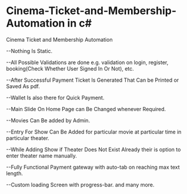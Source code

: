 # Cinema-Ticket-and-Membership-Automation in c#
Cinema Ticket and Membership Automation

--Nothing Is Static.

--All Possible Validations are done e.g. validation on login, register, booking(Check Whether User Signed In Or Not), etc.

--After Successful Payment Ticket Is Generated That Can be Printed or Saved As pdf.

--Wallet Is also there for Quick Payment.

--Main Slide On Home Page can Be Changed whenever Required.

--Movies Can Be added by Admin.

--Entry For Show Can Be Added for particular movie at particular time in particular theater.

--While Adding Show if Theater Does Not Exist Already their is option to enter theater name manually.

--Fully Functional Payment gateway with auto-tab on reaching max text length.

--Custom loading Screen with progress-bar. and many more.
